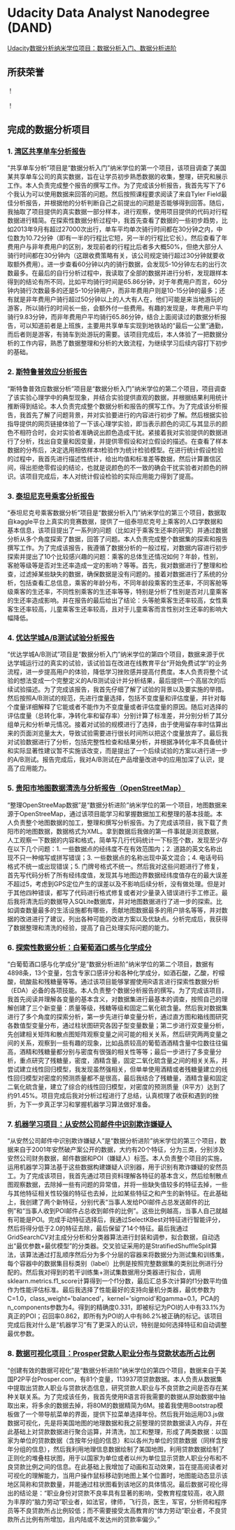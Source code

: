 # Udacity Data Analyst Nanodegree (DAND)

[Udacity数据分析纳米学位项目：数据分析入门、数据分析进阶](https://cn.udacity.com/dand)

## 所获荣誉

！[](https://github.com/leesper/become-data-analyst/blob/master/dand1.jpg)

！[](https://github.com/leesper/become-data-analyst/blob/master/dand2.jpg)

## 完成的数据分析项目

### 1. [湾区共享单车分析报告](https://nbviewer.jupyter.org/github/leesper/become-data-analyst/blob/master/P0_BayAreaBikeShareAnalysis/Bay_Area_Bike_Share_Analysis.ipynb)

“共享单车分析”项目是“数据分析入门”纳米学位的第一个项目，该项目调查了美国某共享单车公司的真实数据，旨在让学员初步熟悉数据的收集，整理，研究和展示工作。本人负责完成整个报告的撰写工作。为了完成该分析报告，我首先写下了6个我认为可以使用数据来回答的问题。然后按照课程要求阅读了来自Tyler Field最佳分析报告，并根据他的分析判断自己之前提出的问题是否能够得到回答。随后，我抽取了项目提供的真实数据一部分样本，进行观察，使用项目提供的代码对行程数据进行精简。在探索性数据分析过程中，我首先查看了数据的一些初步趋势，比如2013年9月有超过27000次出行，单车平均单次骑行时间都在30分钟之内，中位数为10.72分钟（即有一半的行程比它短，另一半的行程比它长）。然后查看了年费用户与非年费用户的区别，发现前者的行程比后者多大概50%，但绝大部分人骑行时间都在30分钟内（这跟收费策略有关，该公司规定骑行超过30分钟就要收取额外费用）。进一步查看60分钟以内的骑行数据，会发现5-10分钟左右的出行次数最多。在最后的自行分析过程中，我读取了全部的数据并进行分析，发现跟样本得到的结论有所不同，比如平均骑行时间是65.86分钟，对于年费用户而言，60分钟内骑行次数最多的还是5-10分钟用户，而非年费用户则是10-15分钟的最多；还有就是非年费用户骑行超过50分钟以上的人大有人在，他们可能是来当地游玩的游客，所以骑行的时间长一些，会额外付一些费用。有趣的发现是，年费用户平均骑行9.83分钟，而非年费用户平均骑行65.86分钟，结合上面阅读过的数据分析报告，可以知道前者是上班族，主要用共享单车实现到地铁站的“最后一公里”通勤，而后者则是游客，有骑车到处游玩的需要。该项目完成后，本人体验了一把数据分析的工作内容，熟悉了数据整理和分析的大致流程，为继续学习后续内容打下初步的基础。

### 2. [斯特鲁普效应分析报告](https://nbviewer.jupyter.org/github/leesper/become-data-analyst/blob/master/P1_StroopEffectAnalysis/P1_StroopEffectAnalysis.ipynb)

“斯特鲁普效应数据分析”项目是“数据分析入门”纳米学位的第二个项目，项目调查了该实验心理学中的典型现象，并结合实验提供直观的数据，并根据结果利用统计推断得到结论。本人负责完成整个数据分析和报告的撰写工作。为了完成该分析报告，我首先了解了问题背景，并对实验要进行的内容进行初步了解。然后根据实验指导提供的网页链接体验了一下该心理学实验，即当表示颜色的词汇与其显示的颜色不相符合时，会对实验者准确说出颜色造成干扰。紧接着我对实验提供的数据进行了分析，找出自变量和因变量，并提供零假设和对立假设的描述。在查看了样本数据的分布后，决定选用相依样本t检验作为统计检验模型。在进行统计假设检验的过程中，我首先进行描述性统计，给出均值和标准差等数据，然后计算置信区间，得出拒绝零假设的结论，也就是说颜色的不一致的确会干扰实验者对颜色的辨识。该项目完成后，本人对统计假设检验的实际应用能力得到了提高。

### 3. [泰坦尼克号乘客分析报告](https://nbviewer.jupyter.org/github/leesper/become-data-analyst/blob/master/P2_investigate_dataset/P2investivate_dataset.ipynb)

“泰坦尼克号乘客数据分析”项目是“数据分析入门”纳米学位的第三个项目，数据取自kaggle平台上真实的竞赛数据，提供了一组泰坦尼克号上乘客的人口学数据和基本信息，该项目提出了一系列的问题（比如对于乘客生还率的研究）并通过数据分析从多个角度探索了数据，回答了问题。本人负责完成整个数据集的探索和报告撰写工作。为了完成该报告，我遵循了数据分析的一般过程，对数据内容进行初步探索并提出了10个比较感兴趣的问题：乘客的总体生还情况如何？年龄，性别，客舱等级等是否对生还率造成一定的影响？等等。首先，我对数据进行了整理和检查，过滤掉某些缺失的数据，确保数据是没有问题的。接着对数据进行了系统的分析，包括查看汇总信息，乘客的年龄分布，不同年龄段乘客的生还率，不同客舱等级乘客的生还率，不同性别乘客的生还率等等，特别是分析了性别是否对儿童乘客的生还率造成影响。并在报告的最后给出了结论：头等舱乘客生还率较高，女性乘客生还率较高，儿童乘客生还率较高，且对于儿童乘客而言性别对生还率的影响大幅降低。

### 4. [优达学城A/B测试试验分析报告](https://nbviewer.jupyter.org/github/leesper/become-data-analyst/blob/master/P7_ABTest/P7_AB_test.ipynb)

“优达学城A/B测试”项目是“数据分析入门”纳米学位的第四个项目，数据来源于优达学城运行过的真实的试验，该试验旨在改进在线教育平台“开始免费试学”的业务流程，进一步提高用户的体验，降低学习挫败感并提高付费度。本人负责将整个试验的想法变成一个完整定义的A/B测试设计并分析结果，最后提供一个高层次的后续试验描述。为了完成该报告，我首先仔细了解了试验的背景以及要实施的举措。然后按照A/B测试的规范，先进行度量选择，包括不变度量和评估度量，并针对每个度量详细解释了它能或者不能作为不变度量或者评估度量的原因。随后对选择的评估度量（总转化率，净转化率和留存率）分别计算了标准差，并分别分析了其分组单元和分析单元情况。接着对试验的规模进行了选择，由于使用留存率时估算出来的页面浏览量太大，导致试验需要进行很长时间所以把这个度量放弃了。最后我对试验数据进行了分析，包括完整性检查和结果分析，并根据净转化率不具备统计和实际显著性建议暂不实施该改变，而是提出了一个后续试验的方案以进行进一步的A/B测试。报告完成后，我对A/B测试在产品增量改进中的应用加深了认识，提高了应用能力。

### 5. [贵阳市地图数据清洗与分析报告（OpenStreetMap）](https://nbviewer.jupyter.org/github/leesper/become-data-analyst/blob/master/P3_OpenStreetMap/P3_open_street_map.ipynb)

“整理OpenStreeMap数据”是“数据分析进阶”纳米学位的第一个项目，地图数据来源于OpenStreeMap，通过该项目能学习和掌握数据加工和整理的基本技能。本人负责整个地图数据的加工，整理和撰写分析报告。为了完成该项目，我下载了贵阳市的地图数据，数据格式为XML。拿到数据后我做的第一件事就是浏览数据，人工观察一下数据的内容和格式，简单写几行代码统计一下标签个数，发现至少存在以下几个问题：1. 一些数据点的经纬度不在有效范围内；2. 道路的英文名称出现不只一种缩写或拼写错误；3. 一些数据点的名称出现中英文混合；4. 电话号码格式不统一或出现错误；5. 门牌号格式不统一。然后我对这些问题进行了修复，首先写代码分析了所有经纬度值，发现其与地图边界数据经纬度值存在的最大误差不超过5，考虑到GPS定位产生的误差以及不影响后续分析，没有做处理。但是对于其他四种错误，都写了代码进行格式修复或者对少量录入错误进行手工修正。最后我将清洗后的数据导入SQLite数据库，并对地图数据进行了进一步的探索。比如调查数量最多的生活设施都有哪些，贡献地图数据最多的用户排名等等，并对数据的改进进行了建议，列出各种可能的改进方案以及优缺点。分析完成后，我获得了数据整理和清洗的经验，提高了自己处理实际问题的能力。

### 6. [探索性数据分析：白葡萄酒口感与化学成分](https://github.com/leesper/become-data-analyst/blob/master/P4_Explore_Summarize_Data/winesEDA.md)

“白葡萄酒口感与化学成分”是“数据分析进阶”纳米学位的第二个项目，数据有4898条，13个变量，包含专家口感评分和各种化学成分，如酒石酸，乙酸，柠檬酸，硫酸盐和残糖量等等。通过该项目能够掌握使用R语言进行探索性数据分析（EDA）必备的各项技能。本人负责整个数据分析报告的撰写。为了完成该项目，我首先阅读并理解各变量的基本含义，对数据集进行最基本的调查，按照自己的理解创建了三个新变量：质量等级，残糖等级和固定二氧化硫含量。然后我对数据集进行了多个角度的探索分析，第一步先进行单变量分析，通过直方图和箱线图研究各数值型变量分布，通过柱状图研究各因子型变量数量；第二步进行双变量分析，先创建相关矩阵和散点图矩阵观察变量之间可能的相关关系，然后研究两两变量之间的关系，观察到一些有趣的现象，比如品质较高的葡萄酒酒精含量中位数往往偏高，酒精和残糖量都分别与密度有很强的相关性等等；最后一步进行了多变量分析，重点研究了残糖量，密度，酒精含量，固定二氧化硫含量之间的相关关系，并尝试建立线性回归模型，我发现虽然强相关，但单单使用酒精或者残糖量建立的线性回归模型对密度的预测质量都不是很高，最后我结合了残糖量，酒精含量和固定二氧化硫含量，建立了综合的线性回归模型，对密度的预测质量（R平方）达到了约91.45%。项目完成后我对分析过程进行了总结，认真梳理了收获和遇到的挫折，为下一步真正学习和掌握机器学习算法做好准备。

### 7. [机器学习项目：从安然公司邮件中识别欺诈嫌疑人](https://github.com/leesper/become-data-analyst/blob/master/P5_Enron_MachineLearning/P5_Enron_Machine_Learning.ipynb)

“从安然公司邮件中识别欺诈嫌疑人”是“数据分析进阶”纳米学位的第三个项目，数据来自于2001年安然破产案公开的数据，大约有20个特征，分为三类，分别涉及安然公司财务数据，邮件数据和POI（嫌疑人）标签。本人负责整个项目的实施，运用机器学习算法基于这些数据构建嫌疑人识别器，用于识别有欺诈嫌疑的安然员工。为了完成该项目，我首先通过项目资料理解各特征的基本含义，然后绘制散点图观察数据，去除掉一些有问题的异常值，并将一些缺失值较多的特征去掉，一些与其他特征相关性较强的特征也去掉，比如某些特征之和产生的新特征。在此基础上，我创建了两个新特征，分别代表“当事人发给POI邮件占总发送邮件的比例”和“当事人收到POI邮件占总收到邮件的比例”。这些比例越高，当事人自己就越有可能是POI。完成手动特征选择后，我通过SelectKBest对特征进行智能评分，然后将得分低于2.0的特征去除，最后保留了14个特征。最后我通过GridSearchCV对主成分分析和分类器算法进行封装和调参，拟合数据，自动选出“最优参数+最优模型”的分类器。交叉验证采用的是StratifiedShuffleSplit算法，该算法通过打乱顺序然后分为多个分层的容器来将数据分为测试集和训练集，每个容器中的数据集目标类别（label）比例是按照完整数据集的类别比例进行分配的。然后我对得到的若干训练集+测试集数据用分类器进行拟合，调用sklearn.metrics.f1_score计算得到一个f1分数，最后汇总多次计算的f1分数平均值作为性能评估标准。最后我选择了性能最好的支持向量机分类器，最优参数为C=1.0，class_weight='balanced'，kernel='sigmoid'和gamma=0.1，PCA的n_components参数为4。得到的精确度0.331，即被标记为POI的人中有33.1%为真正的POI；召回率0.862，即所有为POI的人中有86.2%被正确的标记。该项目完成后我对什么是“机器学习”有了更深入的认识，特别是如何选择特征和自动调整最优参数。

### 8. [数据可视化项目：Prosper贷款人职业分布与贷款状态所占比例](https://leesper.github.io/prosper_datavis/index.html)

“创建有效的数据可视化”是“数据分析进阶”纳米学位的第四个项目，数据来自于美国P2P平台Prosper.com，有81个变量，113937项贷款数据。本人负责从数据集中提取出贷款人职业与贷款状态信息，研究贷款人职业与不良贷款之间是否存在某种关联关系。为了完成该任务，我首先使用R语言将我需要的数据从原始数据中抽取出来，将多余的数据去掉，将80M的数据精简为6M。接着我使用Bootstrap模板做了一个带导航菜单的界面，提供下拉菜单选择年份。然后我开始运用D3.js做数据可视化，先是将美国地图的地理数据和我之前整理的贷款数据读入内存，并在此基础上对贷款数据进行聚合运算，并清洗，加工和整理，形成了两类数据：以国家为单位的贷款数据（含按年分组的信息）和以各州为单位的贷款数据（同样含按年分组的信息），然后我利用地理信息数据绘制了美国地图，利用贷款数据绘制了正则化的堆叠柱状图，用于以国家为单位或者以州为单位显示贷款人职业分布和不良贷款比例之间的信息。在此基础上我增加了动画和互动效果，旨在提高阅读者对可视化的理解能力，当用户操作鼠标移动到地图上某个位置时，地图能动态显示该地区简称和贷款数量，并能通过柱状图看到该地区的具体情况。最后数据可视化得出的结论是：“职业身份对贷款不良率具有显著的影响，受教育程度较高，收入颇为丰厚的“脑力劳动”职业者，如法官，律师，飞行员，医生，军官，分析师和程序员等不良贷款所占比例较低；而不需要接受太高教育的“体力劳动”职业者，不良贷款所占比例有所增加，且内陆或不发达州的贷款率偏少。”
